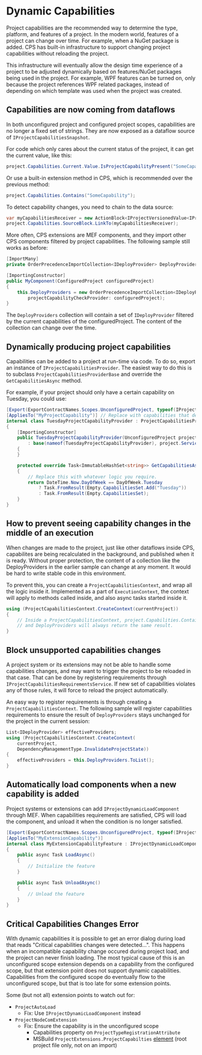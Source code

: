 # Dynamic Capabilities

Project capabilities are the recommended way to determine the type, platform,
and features of a project. In the modern world, features of a project can change over time.
For example, when a NuGet package is added. CPS has built-in infrastructure to support
changing project capabilities without reloading the project.

This infrastructure will eventually allow the design time experience of
a project to be adjusted dynamically based on features/NuGet packages being used in the project.
For example, WPF features can be turned on, only because the project references WPF related packages,
instead of depending on which template was used when the project was created.
 
## Capabilities are now coming from dataflows

In both unconfigured project and configured project scopes, capabilities are no longer a fixed set of strings. 
They are now exposed as a dataflow source of `IProjectCapabilitiesSnapshot`.

For code which only cares about the current status of the project, it can get the current value,
like this:

```csharp
project.Capabilities.Current.Value.IsProjectCapabilityPresent("SomeCapability");
```

Or use a built-in extension method in CPS, which is recommended over the previous method:

```csharp
project.Capabilities.Contains("SomeCapability");
```

To detect capability changes, you need to chain to the data source:

```csharp
var myCapabilitiesReceiver = new ActionBlock<IProjectVersionedValue<IProjectCapabilitiesSnapshot>>(...);
project.Capabilities.SourceBlock.LinkTo(myCapabilitiesReceiver);
```

More often, CPS extensions are MEF components, and they import other CPS components filtered by project
capabilities. The following sample still works as before:

```csharp
[ImportMany]
private OrderPrecedenceImportCollection<IDeployProvider> DeployProviders { get; set; }

[ImportingConstructor]
public MyComponent(ConfiguredProject configuredProject)
{
    this.DeployProviders = new OrderPrecedenceImportCollection<IDeployProvider>(
        projectCapabilityCheckProvider: configuredProject);
}       
```

The `DeployProviders` collection will contain a set of `IDeployProvider` filtered by the current capabilities
of the configuredProject. The content of the collection can change over the time. 

## Dynamically producing project capabilities

Capabilities can be added to a project at run-time via code. To do so, export an instance of
`IProjectCapabilitiesProvider`. The easiest way to do this is to subclass `ProjectCapabilitiesProviderBase`
and override the `GetCapabilitiesAsync` method.

For example, if your project should only have a certain capability on Tuesday, you could use:

```c#
[Export(ExportContractNames.Scopes.UnconfiguredProject, typeof(IProjectCapabilitiesProvider))]
[AppliesTo("MyProjectCapability")] // Replace with capabilities that define when your provider should be active
internal class TuesdayProjectCapabilityProvider : ProjectCapabilitiesProviderBase
{
    [ImportingConstructor]
    public TuesdayProjectCapabilityProvider(UnconfiguredProject project)
        : base(nameof(TuesdayProjectCapabilityProvider), project.Services.ThreadingPolicy.JoinableTaskContext, project.Services.DataSourceRegistry, configuredProjectLevel: false)
    {
    }

    protected override Task<ImmutableHashSet<string>> GetCapabilitiesAsync(CancellationToken cancellationToken)
    {
        // Replace this with whatever logic you require.
        return DateTime.Now.DayOfWeek == DayOfWeek.Tuesday
            ? Task.FromResult(Empty.CapabilitiesSet.Add("Tuesday"))
            : Task.FromResult(Empty.CapabilitiesSet);
    }
}
```

## How to prevent seeing capability changes in the middle of an execution

When changes are made to the project, just like other dataflows inside CPS, capabilites are being recalculated
in the background, and published when it is ready. Without proper protection, the content of a collection
like the DeployProviders in the earlier sample can change at any moment. It would be hard to write stable
code in this environment.

To prevent this, you can create a `ProjectCapabilitiesContext`, and wrap all the logic
inside it. Implemented as a part of `ExecutionContext`, the context will apply to methods called inside, and
also async tasks started inside it. 

```csharp
using (ProjectCapabilitiesContext.CreateContext(currentProject))
{
    // Inside a ProjectCapabilitiesContext, project.Capabilities.Contains("SomeCapability")
    // and DeployProviders will always return the same result.
}
```

## Block unsupported capabilities changes

A project system or its extensions may not be able to handle some capabilities changes,
and may want to trigger the project to be reloaded in that case.
That can be done by registering requirements through `IProjectCapabilitiesRequirementsService`.
If new set of capabilities violates any of those rules, it will force to reload the project automatically.

An easy way to register requirements is through creating a `ProjectCapabilitiesContext`.  The following
sample will register capabilities requirements to ensure the result of `DeployProviders` stays unchanged
for the project in the current session:

```csharp
List<IDeployProvider> effectiveProviders;
using (ProjectCapabilitiesContext.CreateContext(
    currentProject,
    DependencyManagementType.InvalidateProjectState))
{
    effectiveProviders = this.DeployProviders.ToList();
}
```

## Automatically load components when a new capability is added

Project systems or extensions can add `IProjectDynamicLoadComponent` through MEF. 
When capabilities requirements are satisfied, CPS will load the component, 
and unload it when the condition is no longer satisfied.

```csharp
[Export(ExportContractNames.Scopes.UnconfiguredProject, typeof(IProjectDynamicLoadComponent))]
[AppliesTo("MyExtensionCapability")]
internal class MyExtensionCapabilityFeature : IProjectDynamicLoadComponent
{
    public async Task LoadAsync()
    {
        // Initialize the feature
    }

    public async Task UnloadAsync()
    {
        // Unload the feature
    }
}
 ```

## Critical Capabilities Changes Error

With dynamic capabilities it is possible to get an error dialog during load that reads
"Critical capabilities changes were detected...". This happens when an incompatible
capability change occured during project load, and the project can never finish loading.
The most typical cause of this is an unconfigured scope extension depends on a capability
from the configured scope, but that extension point does not support dynamic capabilities.
Capabilities from the configured scope do eventually flow to the unconfigured scope, but
that is too late for some extension points.

Some (but not all) extension points to watch out for:
- `ProjectAutoLoad`
   * Fix: Use `IProjectDynamicLoadComponent` instead
- `ProjectNodeComExtension`
   * Fix: Ensure the capability is in the unconfigured scope
      * Capabilities property on `ProjectTypeRegistrationAttribute`
      * MSBuild `ProjectExtensions.ProjectCapabilties` [element](https://msdn.microsoft.com/en-us/library/ycwcwzs7.aspx)
        (root project file only, not on an import)
